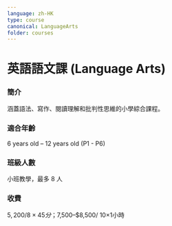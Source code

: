 ```yaml
---
language: zh-HK
type: course
canonical: LanguageArts
folder: courses
---
```

# 英語語文課 (Language Arts)

### 簡介
涵蓋語法、寫作、閱讀理解和批判性思維的小學綜合課程。

### 適合年齡
6 years old – 12 years old (P1 - P6)

### 班級人數
小班教學，最多 8 人

### 收費
$5,200/ 8×45分；$7,500–$8,500/ 10×1小時

